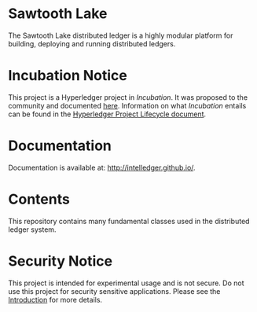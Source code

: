 Sawtooth Lake
==================

The Sawtooth Lake distributed ledger is a highly modular platform for building, deploying and
running distributed ledgers.

Incubation Notice
==================

This project is a Hyperledger project in _Incubation_. It was proposed to the 
community and documented [here](http://bit.ly/1T6eVBH). Information on what 
_Incubation_ entails can be found in the [Hyperledger Project Lifecycle document](https://goo.gl/4edNRc).

Documentation
=============

Documentation is available at: http://intelledger.github.io/.

Contents
========

This repository contains many fundamental classes used in the distributed ledger system.

Security Notice
===============
This project is intended for experimental usage and is not secure.
Do not use this project for security sensitive applications.
Please see the
[Introduction](http://intelledger.github.io/introduction.html)
for more details.

